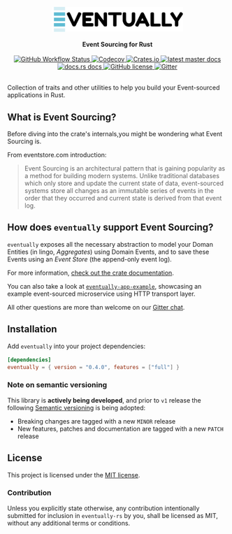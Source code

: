 <br />

<div align="center">
    <img alt="Eventually" src = "./resources/logo.png" width = 300>
</div>

<br />

<div align="center">
    <strong>
        Event Sourcing for Rust
    </strong>
</div>

<br />

<div align="center">
    <!-- Testing pipeline -->
    <a href="https://github.com/ar3s3ru/eventually-rs/actions?query=workflow%3A%22Rust+%28stable%29%22">
        <img alt="GitHub Workflow Status"
        src="https://img.shields.io/github/workflow/status/ar3s3ru/eventually-rs/Rust%20(stable)?style=flat-square">
    </a>
    <!-- Codecov -->
    <a href="https://codecov.io/gh/ar3s3ru/eventually-rs">
            <img alt="Codecov"
            src="https://img.shields.io/codecov/c/github/ar3s3ru/eventually-rs?style=flat-square">
    </a>
    <!-- Crates.io -->
    <a href="https://crates.io/crates/eventually">
        <img alt="Crates.io"
        src="https://img.shields.io/crates/v/eventually?style=flat-square">
    </a>
    <!-- Github pages docs -->
    <a href="https://ar3s3ru.github.io/eventually-rs/eventually/">
        <img alt="latest master docs"
        src="https://img.shields.io/badge/docs-master-important?style=flat-square" />
    </a>
    <!-- Docs.rs -->
    <a href="https://docs.rs/eventually">
        <img alt="docs.rs docs"
        src="https://img.shields.io/badge/dynamic/json?style=flat-square&color=blue&label=docs.rs&query=%24.crate.newest_version&url=https%3A%2F%2Fcrates.io%2Fapi%2Fv1%2Fcrates%2Feventually" />
    </a>
    <!-- License -->
    <a href="https://github.com/ar3s3ru/eventually-rs/blob/master/LICENSE">
        <img alt="GitHub license"
        src="https://img.shields.io/github/license/ar3s3ru/eventually-rs?style=flat-square">
    </a>
    <!-- Gitter -->
    <a href="https://gitter.im/eventually-rs/community?utm_source=badge&utm_medium=badge&utm_campaign=pr-badge">
        <img alt="Gitter"
         src="https://img.shields.io/gitter/room/eventually-rs/community?style=flat-square">
    </a>
</div>

<br />


Collection of traits and other utilities to help you build your Event-sourced applications in Rust.

## What is Event Sourcing?

Before diving into the crate's internals,you might be wondering what
Event Sourcing is.

From eventstore.com introduction:

>Event Sourcing is an architectural pattern that is gaining popularity as a method for building modern systems. Unlike traditional databases which only store and update the current state of data, event-sourced systems store all changes as an immutable series of events in the order that they occurred and current state is derived from that event log.

## How does `eventually` support Event Sourcing?

`eventually` exposes all the necessary abstraction to model your
Doman Entities (in lingo, _Aggregates_) using Domain Events, and
to save these Events using an _Event Store_ (the append-only event log).

For more information, [check out the crate documentation](https://docs.rs/eventually).

You can also take a look at [`eventually-app-example`](./eventually-app-example),
showcasing an example event-sourced microservice using HTTP transport layer.

All other questions are more than welcome on our [Gitter chat](https://gitter.im/eventually-rs/community).

## Installation

Add `eventually` into your project dependencies:

```toml
[dependencies]
eventually = { version = "0.4.0", features = ["full"] }
```

### Note on semantic versioning

This library is **actively being developed**, and prior to `v1` release the following [Semantic versioning]()
is being adopted:

* Breaking changes are tagged with a new `MINOR` release
* New features, patches and documentation are tagged with a new `PATCH` release

## License

This project is licensed under the [MIT license](LICENSE).

### Contribution

Unless you explicitly state otherwise, any contribution intentionally submitted for inclusion in `eventually-rs` by you, shall be licensed as MIT, without any additional terms or conditions.
